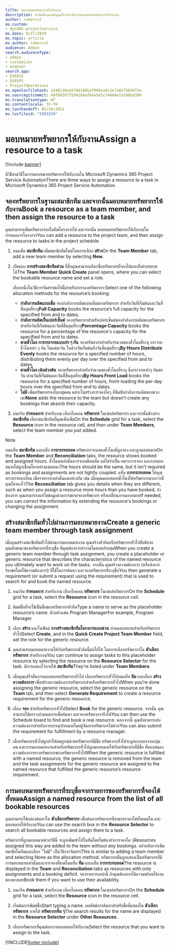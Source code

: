 ```yaml
---
title: มอบหมายทรัพยากรให้กับงาน
description: หัวข้อนี้แสดงข้อมูลเกี่ยวกับวิธีการมอบหมายทรัพยากรให้กับงาน
author: ruhercul
ms.custom:
- dyn365-projectservice
ms.date: 9/27/2019
ms.topic: article
ms.author: ruhercul
audience: Admin
search.audienceType:
- admin
- customizer
- enduser
search.app:
- D365CE
- D365PS
- ProjectOperations
ms.openlocfilehash: a348130ee5760196b2f008ea811e7a81758dd73e
ms.sourcegitcommit: 40f68387f594180af64a5e5c748b6efa188bd300
ms.translationtype: HT
ms.contentlocale: th-TH
ms.lasthandoff: 05/10/2021
ms.locfileid: "5993259"
---
```

# <a name="assign-a-resource-to-a-task"></a><span data-ttu-id="b07b6-103">มอบหมายทรัพยากรให้กับงาน</span><span class="sxs-lookup"><span data-stu-id="b07b6-103">Assign a resource to a task</span></span>

[!include [banner](../includes/psa-now-project-operations.md)]

<span data-ttu-id="b07b6-104">มีวิธีสามวิธีในการมอบหมายทรัพยากรให้กับงานใน Microsoft Dynamics 365 Project Service Automation</span><span class="sxs-lookup"><span data-stu-id="b07b6-104">There are three ways to assign a resource to a task in Microsoft Dynamics 365 Project Service Automation.</span></span>

## <a name="book-a-resource-as-a-team-member-and-then-assign-the-resource-to-a-task"></a><span data-ttu-id="b07b6-105">จองทรัพยากรในฐานะสมาชิกทีม และจากนั้นมอบหมายทรัพยากรให้กับงาน</span><span class="sxs-lookup"><span data-stu-id="b07b6-105">Book a resource as a team member, and then assign the resource to a task</span></span>

<span data-ttu-id="b07b6-106">คุณสามารถเพิ่มทรัพยากรลงในทีมโครงการได้ และจากนั้น มอบหมายทรัพยากรให้กับงานในกำหนดการโครงการ</span><span class="sxs-lookup"><span data-stu-id="b07b6-106">You can add a resource to the project team, and then assign the resource to tasks in the project schedule.</span></span>

1. <span data-ttu-id="b07b6-107">บนแท็บ **สมาชิกทีม** เพิ่มสมาชิกทีมใหม่โดยการเลือก **สร้าง**</span><span class="sxs-lookup"><span data-stu-id="b07b6-107">On the **Team Member** tab, add a new team member by selecting **New**.</span></span> 

2. <span data-ttu-id="b07b6-108">เปิดแผง **การสร้างสมาชิกทีมด่วน** ที่ซึ่งคุณสามารถเลือกชื่อทรัพยากรที่จองได้และตั้งค่าบทบาทได้</span><span class="sxs-lookup"><span data-stu-id="b07b6-108">The **Team Member Quick Create** panel opens, where you can select the bookable resource name and set a role.</span></span> 

    <span data-ttu-id="b07b6-109">เลือกหนึ่งในวิธีการจัดสรรต่อไปนี้สำหรับการจองทรัพยากร:</span><span class="sxs-lookup"><span data-stu-id="b07b6-109">Select one of the following allocation methods for the resource’s booking:</span></span>

    - <span data-ttu-id="b07b6-110">**กำลังการผลิตแบบเต็ม** จองกำลังการผลิตแบบเต็มของทรัพยากร สำหรับวันที่เริ่มต้นและวันที่สิ้นสุดที่ระบุ</span><span class="sxs-lookup"><span data-stu-id="b07b6-110">**Full Capacity** books the resource’s full capacity for the specified from and to dates.</span></span>
    - <span data-ttu-id="b07b6-111">**กำลังการผลิตเป็นเปอร์เซ็นต์** จองทรัพยากรสำหรับเปอร์เซ็นต์ของกำลังการผลิตของทรัพยากร สำหรับวันที่เริ่มต้นและวันที่สิ้นสุดที่ระบุ</span><span class="sxs-lookup"><span data-stu-id="b07b6-111">**Percentage Capacity** books the resource for a percentage of the resource's capacity for the specified from and to dates.</span></span>
    - <span data-ttu-id="b07b6-112">**ตามชั่วโมง การกระจายแบบเท่า ๆ กัน** จองทรัพยากรสำหรับจำนวนของชั่วโมงที่ระบุ กระจายชั่วโมงเท่า ๆ กัน ในแต่ละวัน ในช่วงวันเริ่มต้นถึงวันสิ้นสุดที่ระบุ</span><span class="sxs-lookup"><span data-stu-id="b07b6-112">**By Hours Distribute Evenly** books the resource for a specified number of hours, distributing them evenly per day over the specified from and to dates.</span></span>
    - <span data-ttu-id="b07b6-113">**ตามชั่วโมง เน้นช่วงต้น** จองทรัพยากรสำหรับจำนวนของชั่วโมงที่ระบุ ซึ่งกระจายเท่าๆ กันต่อวัน ผ่านวันที่เริ่มต้นและวันที่สิ้นสุดที่ระบุ</span><span class="sxs-lookup"><span data-stu-id="b07b6-113">**By Hours Front Load** books the resource for a specified number of hours, front-loading the per-day hours over the specified from and to dates.</span></span>
    - <span data-ttu-id="b07b6-114">**ไม่มี** เพิ่มทรัพยากรลงในกลุ่มคน แต่จะไม่สร้างการจองใดๆ ที่ซึมซับกำลังการผลิตของพวกเขา</span><span class="sxs-lookup"><span data-stu-id="b07b6-114">**None** adds the resource to the team but doesn’t create any bookings that absorb their capacity.</span></span>

3. <span data-ttu-id="b07b6-115">บนกริด **กำหนดการ** สำหรับงาน เลือกไอคอน **ทรัพยากร** ในเซลล์ทรัพยากร และจากนั้นข้างล่าง **สมาชิกทีม** เลือกสมาชิกทีมที่คุณเพิ่งเพิ่ม</span><span class="sxs-lookup"><span data-stu-id="b07b6-115">On the **Schedule** grid for a task, select the **Resource** icon in the resource cell, and then under **Team Members**, select the team member you just added.</span></span> 

> [!NOTE]
> <span data-ttu-id="b07b6-116">บนแท็บ **สมาชิกทีม** และแท็บ **การกระทบยอด** ทรัพยากรจะแสดงชั่วโมงที่ถูกจอง และถูกมอบหมาย</span><span class="sxs-lookup"><span data-stu-id="b07b6-116">On the **Team Member** and **Reconciliation** tabs, the resource shows booked and assigned hours.</span></span> <span data-ttu-id="b07b6-117">ชั่วโมงเหล่านั้นควรจะเหมือนกัน แต่ไม่จำเป็น เพราะการจอง และการมอบหมายไม่ถูกเชื่อมโยงอย่างแน่นหนา</span><span class="sxs-lookup"><span data-stu-id="b07b6-117">The hours should be the same, but it isn't required as bookings and assignments are not tightly coupled.</span></span> <span data-ttu-id="b07b6-118">แท็บ **การกระทบยอด** ให้คุณทราบรายละเอียด เมื่อรายการเหล่านั้นแตกต่างกัน เช่น เมื่อคุณมอบหมายชั่วโมงให้ทรัพยากรมากกว่าที่คุณได้จองไว้</span><span class="sxs-lookup"><span data-stu-id="b07b6-118">The **Reconciliation** tab gives you details when they are different, such as when you assign a resource more hours than you have booked.</span></span> <span data-ttu-id="b07b6-119">ถ้าต้องการ คุณสามารถงแก้ไขข้อมูลด้วยการขยายจองทรัพยากร หรือเปลี่ยนการมอบหมาย</span><span class="sxs-lookup"><span data-stu-id="b07b6-119">If needed, you can correct the information by extending the resource's bookings or changing the assignment.</span></span>

## <a name="create-a-generic-team-member-through-task-assignment"></a><span data-ttu-id="b07b6-120">สร้างสมาชิกทีมทั่วไปผ่านการมอบหมายงาน</span><span class="sxs-lookup"><span data-stu-id="b07b6-120">Create a generic team member through task assignment</span></span>

<span data-ttu-id="b07b6-121">เมื่อคุณสร้างสมาชิกทีมทั่วไปผ่านการมอบหมายงาน คุณสร้างตัวยึดหรือทรัพยากรทั่วไปที่อธิบายคุณลักษณะของทรัพยากรที่ระบุชื่อ ที่คุณต้องการทำงานในตอนท้ายสุด</span><span class="sxs-lookup"><span data-stu-id="b07b6-121">When you create a generic team member through task assignment, you create a placeholder or generic resource that describes the characteristics of the named resource you ultimately want to work on the tasks.</span></span> <span data-ttu-id="b07b6-122">จากนั้น คุณสร้างความต้องการ (หรือส่งการร้องขอโดยใช้ความต้องการ) ที่ใช้ในการค้นหา และจองทรัพยากรที่ระบุชื่อ</span><span class="sxs-lookup"><span data-stu-id="b07b6-122">You then generate a requirement (or submit a request using the requirement) that is used to search for and book the named resource.</span></span>

1. <span data-ttu-id="b07b6-123">บนกริด **กำหนดการ** สำหรับงาน เลือกไอคอน **ทรัพยากร** ในเซลล์ทรัพยากร</span><span class="sxs-lookup"><span data-stu-id="b07b6-123">On the **Schedule** grid for a task, select the **Resource** icon in the resource cell.</span></span>

2. <span data-ttu-id="b07b6-124">พิมพ์ชื่อที่จะใช้เป็นชื่อของทรัพยากรตัวยึด</span><span class="sxs-lookup"><span data-stu-id="b07b6-124">Type a name to serve as the placeholder resource’s name.</span></span> <span data-ttu-id="b07b6-125">ตัวอย่างเช่น Program Manager</span><span class="sxs-lookup"><span data-stu-id="b07b6-125">For example, Program Manager.</span></span>

3. <span data-ttu-id="b07b6-126">เลือก **สร้าง** และในฟิลด์ **การสร้างสมาชิกทีมโครงการแบบด่วน** กำหนดบทบาทสำหรับทรัพยากรทั่วไป</span><span class="sxs-lookup"><span data-stu-id="b07b6-126">Select **Create**, and in the **Quick Create Project Team Member** field, set the role for the generic resource.</span></span>

4. <span data-ttu-id="b07b6-127">คุณสามารถมอบหมายงานให้กับทรัพยากรตัวยึดนี้ต่อไปได้ โดยการเลือกทรัพยากรใน **ตัวเลือกทรัพยากร** สำหรับงาน</span><span class="sxs-lookup"><span data-stu-id="b07b6-127">You can continue to assign tasks to this placeholder resource by selecting the resource on the **Resource Selector** for the task.</span></span> <span data-ttu-id="b07b6-128">มีการแสดงไว้ภายใต้ **สมาชิกทีม**</span><span class="sxs-lookup"><span data-stu-id="b07b6-128">They’re listed under **Team Members**.</span></span>

5. <span data-ttu-id="b07b6-129">เมื่อคุณเสร็จสิ้นการมอบหมายทรัพยากรทั่วไป เลือกทรัพยากรทั่วไปบนแท็บ **ทีม** และเลือก **สร้างความต้องการ** เพื่อสร้างความต้องการทรัพยากรสำหรับทรัพยากรทั่วไป</span><span class="sxs-lookup"><span data-stu-id="b07b6-129">When you’re done assigning the generic resource, select the generic resource on the **Team** tab, and then select **Generate Requirement** to create a resource requirement for the generic resource.</span></span>

6. <span data-ttu-id="b07b6-130">เลือก **จอง** สำหรับทรัพยากรทั่วไป</span><span class="sxs-lookup"><span data-stu-id="b07b6-130">Select **Book** for the generic resource.</span></span> <span data-ttu-id="b07b6-131">จากนั้น คุณสามารถใช้ตารางกำหนดการเพื่อค้นหา และจองทรัพยากรจริงได้</span><span class="sxs-lookup"><span data-stu-id="b07b6-131">You can then use the Schedule board to find and book a real resource.</span></span> <span data-ttu-id="b07b6-132">นอกจากนี้ คุณยังสามารถส่งความต้องการสำหรับการบรรลุเป้าหมายโดยผู้จัดการทรัพยากรได้ด้วย</span><span class="sxs-lookup"><span data-stu-id="b07b6-132">You can also submit the requirement for fulfillment by a resource manager.</span></span>

7. <span data-ttu-id="b07b6-133">เมื่อทรัพยากรทั่วไปถูกทำให้สมบูรณ์ด้วยทรัพยากรที่มีชื่อ ทรัพยากรทั่วไปจะถูกเอาออกจากกลุ่มคน และการมอบหมายงานสำหรับทรัพยากรทั่วไปถูกมอบหมายให้กับทรัพยากรที่มีชื่อ ที่ตอบสนองความต้องการทางทรัพยากรของทรัพยากรทั่วไป</span><span class="sxs-lookup"><span data-stu-id="b07b6-133">When the generic resource is fulfilled with a named resource, the generic resource is removed from the team and the task assignments for the generic resource are assigned to the named resource that fulfilled the generic resource’s resource requirement.</span></span>

## <a name="assign-a-named-resource-from-the-list-of-all-bookable-resources"></a><span data-ttu-id="b07b6-134">การมอบหมายทรัพยากรที่ระบุชื่อจากรายการของทรัพยากรที่จองได้ทั้งหมด</span><span class="sxs-lookup"><span data-stu-id="b07b6-134">Assign a named resource from the list of all bookable resources</span></span>

<span data-ttu-id="b07b6-135">คุณสามารถใช้กล่องค้นหาใน **ตัวเลือกทรัพยากร** เพื่อค้นหาทรัพยากรที่สามารถจองได้ทั้งหมดใน และมอบหมายให้กับงาน</span><span class="sxs-lookup"><span data-stu-id="b07b6-135">You can use the search box in the **Resource Selector** to search all bookable resources and assign them to a task.</span></span>

<span data-ttu-id="b07b6-136">ทรัพยากรที่ถูกมอบหมายด้วยวิธีนี้ จะถูกเพิ่มเข้าไปในทีมโดยไม่ต้องทำการจองใด ๆ</span><span class="sxs-lookup"><span data-stu-id="b07b6-136">Resources assigned this way are added to the team without any bookings.</span></span> <span data-ttu-id="b07b6-137">คล้ายกับการเพิ่มสมาชิกในทีมและเลือก "ไม่มี" เป็นวิธีการจัดสรร</span><span class="sxs-lookup"><span data-stu-id="b07b6-137">This is similar to adding a team member and selecting None as the allocation method.</span></span> <span data-ttu-id="b07b6-138">ทรัพยากรนั้นถูกแสดงเป็นทรัพยากรที่มีการมอบหมายเท่านั้นและการจองที่ขาดในแท็บ **ทีม** และแท็บ **การกระทบยอด**</span><span class="sxs-lookup"><span data-stu-id="b07b6-138">The resource is displayed in the **Team** and **Reconciliation** tabs as resources with only assignments and a booking deficit.</span></span> <span data-ttu-id="b07b6-139">จองรายการเหล่านี้ ถ้าคุณต้องการใช้ความพร้อมใช้งานของพวกเขา</span><span class="sxs-lookup"><span data-stu-id="b07b6-139">Book them if you want to use their availability.</span></span>

1. <span data-ttu-id="b07b6-140">บนกริด **กำหนดการ** สำหรับงาน เลือกไอคอน **ทรัพยากร** ในเซลล์ทรัพยากร</span><span class="sxs-lookup"><span data-stu-id="b07b6-140">On the **Schedule** grid for a task, select the **Resource** icon in the resource cell.</span></span>

2. <span data-ttu-id="b07b6-141">เริ่มต้นการพิมพ์ชื่อ</span><span class="sxs-lookup"><span data-stu-id="b07b6-141">Start typing a name.</span></span> <span data-ttu-id="b07b6-142">ผลลัพธ์การค้นหาสำหรับชื่อที่แสดงใน **ตัวเลือกทรัพยากร** ภายใต้ **ทรัพยากรอื่น ๆ**</span><span class="sxs-lookup"><span data-stu-id="b07b6-142">The search results for the name are displayed in the **Resource Selector** under **Other Resources**.</span></span>

3. <span data-ttu-id="b07b6-143">เลือกทรัพยากรที่คุณต้องการมอบหมายให้กับงาน</span><span class="sxs-lookup"><span data-stu-id="b07b6-143">Select the resource that you want to assign to the task.</span></span>



[!INCLUDE[footer-include](../includes/footer-banner.md)]
